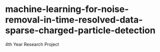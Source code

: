 # machine-learning-for-noise-removal-in-time-resolved-data-sparse-charged-particle-detection
4th Year Research Project

